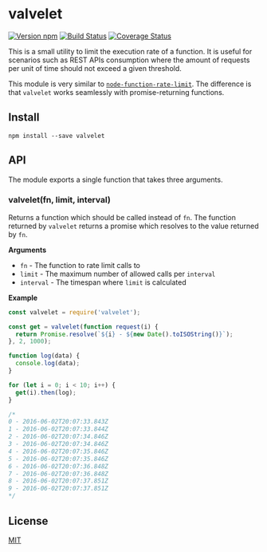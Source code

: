 # valvelet

[![Version npm][npm-valvelet-badge]][npm-valvelet]
[![Build Status][travis-valvelet-badge]][travis-valvelet]
[![Coverage Status][coverage-valvelet-badge]][coverage-valvelet]

This is a small utility to limit the execution rate of a function. It is useful
for scenarios such as REST APIs consumption where the amount of requests per
unit of time should not exceed a given threshold.

This module is very similar to [`node-function-rate-limit`](function-rate-limit).
The difference is that `valvelet` works seamlessly with promise-returning
functions.

## Install

```
npm install --save valvelet
```

## API

The module exports a single function that takes three arguments.

### valvelet(fn, limit, interval)

Returns a function which should be called instead of `fn`. The function returned
by `valvelet` returns a promise which resolves to the value returned by `fn`.

**Arguments**

- `fn` - The function to rate limit calls to
- `limit` - The maximum number of allowed calls per `interval`
- `interval` - The timespan where `limit` is calculated

**Example**

```js
const valvelet = require('valvelet');

const get = valvelet(function request(i) {
  return Promise.resolve(`${i} - ${new Date().toISOString()}`);
}, 2, 1000);

function log(data) {
  console.log(data);
}

for (let i = 0; i < 10; i++) {
  get(i).then(log);
}

/*
0 - 2016-06-02T20:07:33.843Z
1 - 2016-06-02T20:07:33.844Z
2 - 2016-06-02T20:07:34.846Z
3 - 2016-06-02T20:07:34.846Z
4 - 2016-06-02T20:07:35.846Z
5 - 2016-06-02T20:07:35.846Z
6 - 2016-06-02T20:07:36.848Z
7 - 2016-06-02T20:07:36.848Z
8 - 2016-06-02T20:07:37.851Z
9 - 2016-06-02T20:07:37.851Z
*/
```

## License

[MIT](LICENSE)

[npm-valvelet-badge]: https://img.shields.io/npm/v/valvelet.svg
[npm-valvelet]: https://www.npmjs.com/package/valvelet
[travis-valvelet-badge]: https://img.shields.io/travis/lpinca/valvelet/master.svg
[travis-valvelet]: https://travis-ci.org/lpinca/valvelet
[coverage-valvelet-badge]: https://img.shields.io/coveralls/lpinca/valvelet/master.svg
[coverage-valvelet]: https://coveralls.io/r/lpinca/valvelet?branch=master
[function-rate-limit]: https://github.com/wankdanker/node-function-rate-limit
